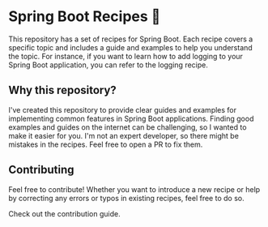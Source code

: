 # Spring Boot Recipes 🌱

This repository has a set of recipes for Spring Boot. Each recipe covers a specific topic and includes a guide and examples to help you understand the topic. For instance, if you want to learn how to add logging to your Spring Boot application, you can refer to the logging recipe.

## Why this repository?

I've created this repository to provide clear guides and examples for implementing common features in Spring Boot applications. Finding good examples and guides on the internet can be challenging, so I wanted to make it easier for you. I'm not an expert developer, so there might be mistakes in the recipes. Feel free to open a PR to fix them.

## Contributing

Feel free to contribute! Whether you want to introduce a new recipe or help by correcting any errors or typos in existing recipes, feel free to do so.

Check out the contribution guide.